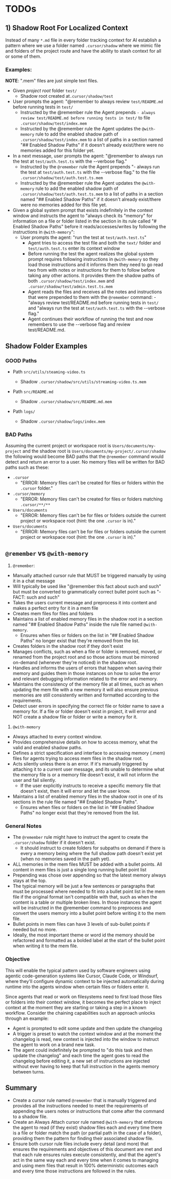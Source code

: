 # TODOs

## 1) Shadow Root For Localized Context

Instead of many `*.md` file in every folder tracking context for AI establish a pattern where we use a folder named `.cursor/shadow` where we mimic file and folders of the project route and have the ability to stash context for all or some of them.

### Examples:

**NOTE**: ".mem" files are just simple text files.

- Given *project root* folder `test/`
  - Shadow root created at`.cursor/shadow/test`
- User prompts the agent: "@remember to always review `test/README.md` before running tests in `test/`
  - Instructed by the @remember rule the Agent prepends `- always review test/README.md before running tests in test/` to file `.cursor/shadow/test/index.mem`
  - Instructed by the @remember rule the Agent updates the `@with-memory` rule to add the enabled shadow path of `.cursor/shadow/test/index.mem` to a list of paths in a section named "## Enabled Shadow Paths" if it doesn't already exist/there were no memories added for this folder yet.
- In a next message, user prompts the agent: "@remember to always run the test at `test/auth.test.ts` with the --verbose flag."
  - Instructed by the `@remember` rule the Agent prepends "- always run the test at `test/auth.test.ts` with the --verbose flag." to the file `.cursor/shadow/test/auth.test.ts.mem`
  - Instructed by the @remember rule the Agent updates the `@with-memory` rule to add the enabled shadow path of `.cursor/shadow/test/auth.test.ts.mem` to a list of paths in a section named "## Enabled Shadow Paths" if it doesn't already exist/there were no memories added for this file yet.
- Given a global system prompt that exists indefinitely in the context window and instructs the agent to "always check its "memory" for information on a file or folder listed in the section in its rule called "# Enabled Shadow Paths" before it reads/accesses/writes by following the instructions in `@with-memory`":
  - User prompts the agent: "run the test at `test/auth.test.ts`"
    - Agent tries to access the test file and both the `text/` folder and `test/auth.test.ts` enter its context window
    - Before running the test the agent realizes the global system prompt requires following instructions in `@with-memory` so they load those instructions and it informs them they need to go read two from with notes or instructions for them to follow before taking any other actions. It provides them the shadow paths of both `.cursor/shadow/test/index.mem` and `.cursor/shadow/test/admin.test.ts.mem`
    - Agent reads the files and receives all the notes and instructions that were prepended to them with the `@remember` command: - "always review test/README.md before running tests in `test/` and "always run the test at `test/auth.test.ts` with the --verbose flag."
    - Agent continues their workflow of running the test and now remembers to use the --verbose flag and review test/README.md.

## Shadow Folder Examples

### GOOD Paths

- Path `src/utils/steaming-video.ts`
  - Shadow `.cursor/shadow/src/utils/streaming-video.ts.mem`

- Path `src/README.md`
  - Shadow `.cursor/shadow/src/README.md.mem`

- Path `logs/`
  - Shadow `.cursor/shadow/logs/index.mem`

### BAD Paths

Assuming the current project or workspace root is `Users/documents/my-project` and the shadow root is `Users/documents/my-project/.cursor/shadow` the following would become BAD paths that the `@remember` command would detect and return an error to a user. No memory files will be written for BAD paths such as these:

- `.cursor`
  - "ERROR: Memory files can't be created for files or folders within the `.cursor` folder."
- `.cursor/memory`
  - "ERROR: Memory files can't be created for files or folders matching `.cursor/**/**`
- `Users/documents`
  - "ERROR: Memory files can't be for files or folders outside the current project or workspace root (hint: the one `.cursor` is in)."
- `Users/documents`
  - "ERROR: Memory files can't be for files or folders outside the current project or workspace root (hint: the one `.cursor` is in)."

## `@remember` vs `@with-memory`

1) `@remember`:

- Manually attached cursor rule that MUST be triggered manually by using it in a chat message
- Will typically be used like "@remember this fact about such and such" but must be converted to grammatically correct bullet point such as "- FACT: such and such"
- Takes the users current message and preprocess it into content and makes a perfect entry for it in a mem file
- Creates mem files for files and folders
- Maintains a list of enabled memory files in the shadow root in a section named "## Enabled Shadow Paths" inside the rule file named `@with-memory`.
  - Ensures when files or folders on the list in "## Enabled Shadow Paths" no longer exist that they're removed from the list.
- Creates folders in the shadow root if they don't exist
- Manages conflicts, such as when a file or folder is removed, moved, or renamed from the project root and so those actions must be mirrored on-demand (whenever they're noticed) in the shadow root.
- Handles and informs the users of errors that happen when saving their memory and guides them in those instances on how to solve the error and relevant debugging information related to the error and memory.
- Maintains the consistency of the memory file at all times, such as when updating the mem file with a new memory it will also ensure previous memories are still consistently written and formatted according to the requirements.
- Detect user errors in specifying the correct file or folder name to save a memory for. If a file or folder doesn't exist in project, it will error and NOT create a shadow file or folder or write a memory for it.

1) `@with-memory`

- Always attached to every context window.
- Provides comprehensive details on how to access memory, what the valid and enabled shadow paths.
- Defines a strict specification and interface to accessing memory (.mem) files for agents trying to access mem files in the shadow root.
- Acts silently unless there is an error. If it's manually triggered by attaching it to a current user message, and its unable to determine what the memory file is or a memory file doesn't exist, it will not inform the user and fail silently.
  - If the user explicitly instructs to receive a specific memory file that doesn't exist, then it will error and let the user know.
- Maintains a list of enabled memory files in the shadow root in one of its sections in the rule file named "## Enabled Shadow Paths".
  - Ensures when files or folders on the list in "## Enabled Shadow Paths" no longer exist that they're removed from the list.



### General Notes

- The `@remember` rule might have to instruct the agent to create the `.cursor/shadow` folder if it doesn't exist.
  - It should instruct to create folders for subpaths on demand if there is every a memory being where the full shadow path doesn't exist yet (when no memories saved in the path yet).
- ALL memories in the mem files MUST be added with a bullet points. All content in mem files is just a single long running bullet point list
- Prepending was chose over appending so that the latest memory always stays at the top.
- The typical memory will be just a few sentences or paragraphs that must be processed where needed to fit into a bullet point list in the mem file if the original format isn't compatible with that, such as when the content is a table or multiple broken lines. In those instances the agent will be instructed in the @remember command to preprocess and convert the users memory into a bullet point before writing it to the mem file.
- Bullet points in mem files can have 3 levels of sub-bullet points if needed but no more.
- Ideally, the most important theme or word id the memory should be refactored and formatted as a bolded label at the start of the bullet point when writing it to the mem file.

### Objective

This will enable the typical pattern used by software engineers using agentic code-generation systems like Cursor, Claude Code, or Windsurf, where they'll configure dynamic context to be injected automatically during runtime into the agents window when certain files or folders enter it.

Since agents that read or work on filesystems need to first load those files or folders into their context window, it becomes the perfect place to inject context at the moment they are starting or taking a step in a known workflow. Consider the chaining capabilities such an approach unlocks through an example:

- Agent is prompted to edit some update and then update the changelog
- A trigger is preset to watch the context window and at the moment the changelog is read, new context is injected into the window to instruct the agent to work on a brand new task.
- The agent could indefinitely be prompted to "do this task and then update the changelog" and each time the agent goes to read the changelog before editing it, a new set of instructions are injected without ever having to keep that full instruction in the agents memory between turns.

## Summary

- Create a cursor rule named `@remember` that is manually triggered and provides all the instructions needed to meet the requirements of appending the users notes or instructions that come after the command to a shadow file.
- Create an Always Attach cursor rule named `@with-memory` that enforces the agent to read (if they exist) shadow files each and every time there is a file or folder match the path (or partial path in the case of a folder), providing them the pattern for finding their associated shadow file.
- Ensure both cursor rule files include every detail (and more) that ensures the requirements and objectives of this document are met and that each rule ensures rules execute consistently, and that the agent's act in the same way each and every time when it comes to managing and using mem files that result in 100% deterministic outcomes each and every time those instructions are followed in the rules.
